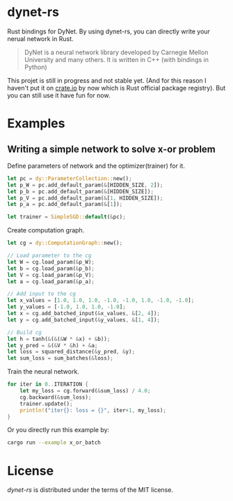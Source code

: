 # dynet-rs
Rust bindings for DyNet. By using dynet-rs, you can directly write your nerual network in Rust.
> DyNet is a neural network library developed by Carnegie Mellon University and many others. It is written in C++ (with bindings in Python)

This projet is still in progress and not stable yet. (And for this reason I haven't put it on [crate.io](https://crates.io) by now which is Rust official package registry). But you can still use it have fun for now.

# Examples
## Writing a simple network to solve x-or problem
Define parameters of network and the optimizer(trainer) for it.
```rust
let pc = dy::ParameterCollection::new(); 
let p_W = pc.add_default_param(&[HIDDEN_SIZE, 2]);
let p_b = pc.add_default_param(&[HIDDEN_SIZE]);
let p_V = pc.add_default_param(&[1, HIDDEN_SIZE]);
let p_a = pc.add_default_param(&[1]);

let trainer = SimpleSGD::default(&pc);
```
Create computation graph.
```rust
let cg = dy::ComputationGraph::new();

// Load parameter to the cg
let W = cg.load_param(&p_W);
let b = cg.load_param(&p_b);
let V = cg.load_param(&p_V);
let a = cg.load_param(&p_a);

// Add input to the cg
let x_values = [1.0, 1.0, 1.0, -1.0, -1.0, 1.0, -1.0, -1.0];
let y_values = [-1.0, 1.0, 1.0, -1.0];
let x = cg.add_batched_input(&x_values, &[2, 4]);
let y = cg.add_batched_input(&y_values, &[1, 4]);

// Build cg
let h = tanh(&(&(&W * &x) + &b));
let y_pred = &(&V * &h) + &a;
let loss = squared_distance(&y_pred, &y);
let sum_loss = sum_batches(&loss);
```
Train the neural network.
```rust
for iter in 0..ITERATION {
    let my_loss = cg.forward(&sum_loss) / 4.0;
    cg.backward(&sum_loss);
    trainer.update();
    println!("iter{}: loss = {}", iter+1, my_loss);
}
```

Or you directly run this example by:
```bash
cargo run --example x_or_batch
```

# License
*dynet-rs* is distributed under the terms of the MIT license.
